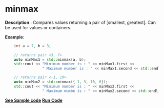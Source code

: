 # minmax

**Description** : Compares values returning a pair of [smallest, greatest]. Can be used for values or containers.

**Example**:
```cpp
    int a = 7, b = 3;
    
    // returns pair <3, 7>
    auto minMax1 = std::minmax(a, b);
    std::cout << "Minimum number is : " << minMax1.first <<
                 " Maximum number is : " << minMax1.second << std::endl;

    // returns pair <-1, 10>
    auto minMax2 = std::minmax({-1, 3, 10, 0});
    std::cout << "Minimum number is : " << minMax2.first <<
                 " Maximum numbe is : " << minMax2.second << std::endl;

```
**[See Sample code](../snippets/algorithm/minmax.cpp)**
**[Run Code](https://rextester.com/AYBQP34022)**
